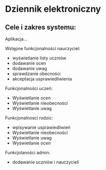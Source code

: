 # Dziennik elektroniczny

## Cele i zakres systemu:  
  Aplikacja...
 
Wstępne funkcjonalności nauczyciel:
- wyświetlanie listy uczniów
- dodawanie ocen
- dodawanie uwag
- sprawdzanie obecności
- akceptacja usprawiedliwienia

Funkcjonalności uczeń:
- Wyświetlanie ocen
- Wyświetlanie nieobecności
- Wyświetlanie uwag

Funkcjonalnosci rodzic:
- wpisywanie usprawiedliwień
- Wyświetlanie nieobecności
- Wyświetlanie uwag
- Wyświetlanie ocen

Funkcjolaności admin:
- dodawanie uczniów i nauczycieli
